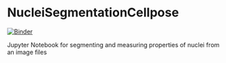 # NucleiSegmentationCellpose
[![Binder](https://mybinder.org/badge_logo.svg)](https://mybinder.org/v2/gh/Laura190/NucleiSegmentationCellpose/HEAD)

Jupyter Notebook for segmenting and measuring properties of nuclei from an image files

